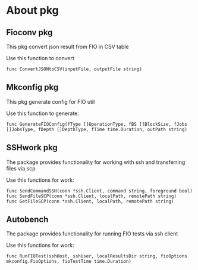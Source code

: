 # About pkg

## Fioconv pkg

This pkg convert json result from FIO in CSV table

Use this function to convert

```code
func ConvertJSONtoCSV(inputFile, outputFile string)
```

## Mkconfig pkg

This pkg generate config for FIO util

Use this function to generate:

```code
func GenerateFIOConfig(fType []OperationType, fBS []BlockSize, fJobs []JobsType, fDepth []DepthType, fTime time.Duration, outPath string)
```

## SSHwork pkg

The package provides functionality for working with ssh and transferring files via scp

Use this functions for work:

```code
func SendCommandSSH(conn *ssh.Client, command string, foreground bool)
func SendFileSCP(conn *ssh.Client, localPath, remotePath string)
func GetFileSCP(conn *ssh.Client, localPath, remotePath string)
```

## Autobench

The package provides functionality for running FIO tests via ssh client

Use this functions for work:

```code
func RunFIOTest(sshHost, sshUser, localResultsDir string, fioOptions mkconfig.FioOptions, fioTestTime time.Duration)
```
